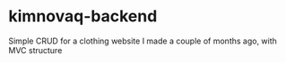 # kimnovaq-backend
Simple CRUD for a clothing website I made a couple of months ago, with MVC structure
